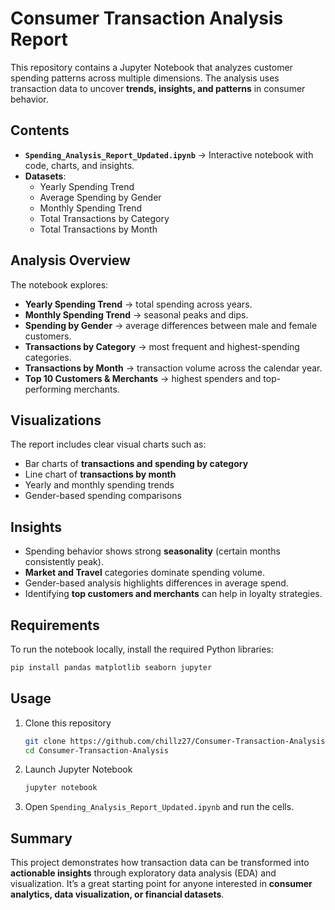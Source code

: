 # Consumer Transaction Analysis Report 

This repository contains a Jupyter Notebook that analyzes customer spending patterns across multiple dimensions. The analysis uses transaction data to uncover **trends, insights, and patterns** in consumer behavior.  

## Contents  
- **`Spending_Analysis_Report_Updated.ipynb`** → Interactive notebook with code, charts, and insights.  
- **Datasets**:  
  - Yearly Spending Trend  
  - Average Spending by Gender  
  - Monthly Spending Trend  
  - Total Transactions by Category  
  - Total Transactions by Month  

## Analysis Overview  
The notebook explores:  
- **Yearly Spending Trend** → total spending across years.  
- **Monthly Spending Trend** → seasonal peaks and dips.  
- **Spending by Gender** → average differences between male and female customers.  
- **Transactions by Category** → most frequent and highest-spending categories.  
- **Transactions by Month** → transaction volume across the calendar year.  
- **Top 10 Customers & Merchants** → highest spenders and top-performing merchants.  

## Visualizations  
The report includes clear visual charts such as:  
- Bar charts of **transactions and spending by category**  
- Line chart of **transactions by month**  
- Yearly and monthly spending trends  
- Gender-based spending comparisons  

## Insights  
- Spending behavior shows strong **seasonality** (certain months consistently peak).  
- **Market and Travel** categories dominate spending volume.  
- Gender-based analysis highlights differences in average spend.  
- Identifying **top customers and merchants** can help in loyalty strategies.  

## Requirements  
To run the notebook locally, install the required Python libraries:  

```bash
pip install pandas matplotlib seaborn jupyter
```

## Usage  
1. Clone this repository  
   ```bash
   git clone https://github.com/chillz27/Consumer-Transaction-Analysis.git
   cd Consumer-Transaction-Analysis
   ```
2. Launch Jupyter Notebook  
   ```bash
   jupyter notebook
   ```
3. Open `Spending_Analysis_Report_Updated.ipynb` and run the cells.  

## Summary  
This project demonstrates how transaction data can be transformed into **actionable insights** through exploratory data analysis (EDA) and visualization. It’s a great starting point for anyone interested in **consumer analytics, data visualization, or financial datasets**.  
